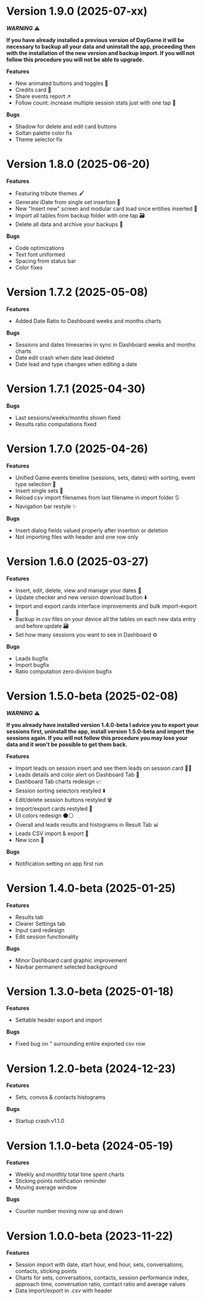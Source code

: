 # Version 1.9.0 (2025-07-xx)

***WARNING*** ⚠️

__If you have already installed a previous version of DayGame it will be necessary to backup all your data and uninstall the app, proceeding then with the installation of the new version and backup import.
If you will not follow this procedure you will not be able to upgrade.__

**Features**
- New animated buttons and toggles 🔘
- Credits card 🪪
- Share events report ↗️
- Follow count️: increase multiple session stats just with one tap 🧮

**Bugs**
- Shadow for delete and edit card buttons
- Soltan palette color fix
- Theme selector fix

# Version 1.8.0 (2025-06-20)

**Features**
- Featuring tribute themes 🖌️
- Generate iDate from single set insertion 💖
- New "Insert new" screen and modular card load once entities inserted 📝
- Import all tables from backup folder with one tap 🗃️
- Delete all data and archive your backups 🚮

**Bugs**
- Code optimizations
- Text font uniformed
- Spacing from status bar
- Color fixes

# Version 1.7.2 (2025-05-08)

**Features**
- Added Date Ratio to Dashboard weeks and months charts

**Bugs**
- Sessions and dates timeseries in sync in Dashboard weeks and months charts 
- Date edit crash when date lead deleted
- Date lead and type changes when editing a date

# Version 1.7.1 (2025-04-30)

**Bugs**
- Last sessions/weeks/months shown fixed
- Results ratio computations fixed

# Version 1.7.0 (2025-04-26)

**Features**
- Unified Game events timeline (sessions, sets, dates) with sorting, event type selection 📅
- Insert single sets 🎾
- Reload csv import filenames from last filename in import folder 🔃
- Navigation bar restyle ✨

**Bugs**
- Insert dialog fields valued properly after insertion or deletion
- Not importing files with header and one row only

# Version 1.6.0 (2025-03-27)

**Features**
- Insert, edit, delete, view and manage your dates 🩷
- Update checker and new version download button ⬇️
- Import and export cards interface improvements and bulk import-export 🔄
- Backup in csv files on your device all the tables on each new data entry and before update 🗃️
- Set how many sessions you want to see in Dashboard ⚙️

**Bugs**
- Leads bugfix
- Import bugfix
- Ratio computation zero division bugfix

# Version 1.5.0-beta (2025-02-08)

***WARNING*** ⚠️

__If you already have installed version 1.4.0-beta I advice you to export your sessions first, uninstall the app, install version 1.5.0-beta and import the sessions again.
If you will not follow this procedure you may lose your data and it won't be possible to get them back.__

**Features**
- Import leads on session insert and see them leads on session card 👯‍♀️
- Leads details and color alert on Dashboard Tab 📡     
- Dashboard Tab charts redesign 📈
- Session sorting selectors restyled ⬇️
- Edit/delete session buttons restyled 🗑️
- Import/export cards restyled 💾
- UI colors redesign ⚫⚪
- Overall and leads results and histograms in Result Tab 📊
- Leads CSV import & export 💾
- New icon 🖤

**Bugs**
- Notification setting on app first run

# Version 1.4.0-beta (2025-01-25)

**Features**
- Results tab
- Clearer Settings tab
- Input card redesign
- Edit session functionality

**Bugs**
- Minor Dashboard card graphic improvement
- Navbar permanent selected background

# Version 1.3.0-beta (2025-01-18)

**Features**
- Settable header export and import

**Bugs**
- Fixed bug on " surrounding entire exported csv row

# Version 1.2.0-beta (2024-12-23)

**Features**
- Sets, convos & contacts histograms

**Bugs**
- Startup crash v1.1.0

# Version 1.1.0-beta (2024-05-19)

**Features**
- Weekly and monthly total time spent charts
- Sticking points notification reminder
- Moving average window

**Bugs**
- Counter number moving now up and down

# Version 1.0.0-beta (2023-11-22)

**Features**
- Session import with date, start hour, end hour, sets, conversations, contacts, sticking points
- Charts for sets, conversations, contacts, session performance index, approach time, conversation ratio, contact ratio and average values
- Data import/export in .csv with header